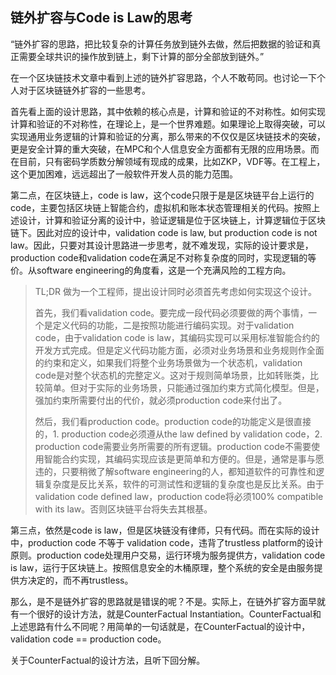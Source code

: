 

## 链外扩容与Code is Law的思考

“链外扩容的思路，把比较复杂的计算任务放到链外去做，然后把数据的验证和真正需要全球共识的操作放到链上，剩下计算的部分全部放到链外。”

在一个区块链技术文章中看到上述的链外扩容思路，个人不敢苟同。也讨论一下个人对于区块链链外扩容的一些思考。

首先看上面的设计思路，其中依赖的核心点是，计算和验证的不对称性。如何实现计算和验证的不对称性，在理论上，是一个世界难题。如果理论上取得突破，可以实现通用业务逻辑的计算和验证的分离，那么带来的不仅仅是区块链技术的突破，更是安全计算的重大突破，在MPC和个人信息安全方面都有无限的应用场景。而在目前，只有密码学质数分解领域有现成的成果，比如ZKP，VDF等。在工程上，这个更加困难，远远超出了一般软件开发人员的能力范围。

第二点，在区块链上，code is law，这个code只限于是是区块链平台上运行的code，主要包括区块链上智能合约，虚拟机和账本状态管理相关的代码。按照上述设计，计算和验证分离的设计中，验证逻辑是位于区块链上，计算逻辑位于区块链下。因此对应的设计中，validation code is law, but production code is not law。因此，只要对其设计思路进一步思考，就不难发现，实际的设计要求是，production code和validation code在满足不对称复杂度的同时，实现逻辑的等价。从software engineering的角度看，这是一个充满风险的工程方向。

> TL;DR 做为一个工程师，提出设计同时必须首先考虑如何实现这个设计。
>
> 首先，我们看validation code。要完成一段代码必须要做的两个事情，一个是定义代码的功能，二是按照功能进行编码实现。对于validation code，由于validation code is law，其编码实现可以采用标准智能合约的开发方式完成。但是定义代码功能方面，必须对业务场景和业务规则作全面的约束和定义，如果我们将整个业务场景做为一个状态机，validation code是对整个状态机的完整定义。这对于规则简单场景，比如转账类，比较简单。但对于实际的业务场景，只能通过强加约束方式简化模型。但是，强加约束所需要付出的代价，就必须production code来付出了。
>
> 然后，我们看production code。production code的功能定义是很直接的，1. production code必须遵从the law defined by validation code，2. production code需要业务所需要的所有逻辑。production code不需要使用智能合约实现，其编码实现应该是更简单和方便的。但是，通常是事与愿违的，只要稍微了解software engineering的人，都知道软件的可靠性和逻辑复杂度是反比关系，软件的可测试性和逻辑的复杂度也是反比关系。由于validation code defined law，production code将必须100% compatible with its law。否则区块链平台将失去其根基。

第三点，依然是code is law，但是区块链没有律师，只有代码。而在实际的设计中，production code 不等于 validation code，违背了trustless platform的设计原则。production code处理用户交易，运行环境为服务提供方，validation code is law，运行于区块链上。按照信息安全的木桶原理，整个系统的安全是由服务提供方决定的，而不再trustless。

那么，是不是链外扩容的思路就是错误的呢？不是。实际上，在链外扩容方面早就有一个很好的设计方法，就是CounterFactual Instantiation。CounterFactual和上述思路有什么不同呢？用简单的一句话就是，在CounterFactual的设计中，validation code == production code。

关于CounterFactual的设计方法，且听下回分解。




